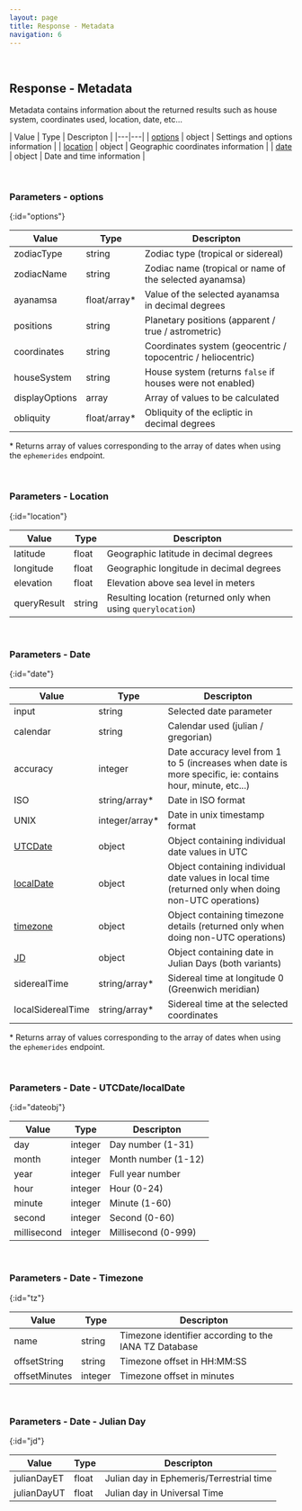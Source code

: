 ```yaml
---
layout: page
title: Response - Metadata
navigation: 6
---
```


<style>
	.inner a {
		color: royalblue;
		font-weight: bold;
	}
	.inner code {
		font-size: 100%;
	}
	.navigation li {
		padding: 5px;
	}
	@media (min-width: 745px) {
		.sidebar {
			width: 30%;
		}
	}
</style>

<script>
	window.onload = function(){
		if (location.hash) {
			let target = location.hash;
			document.querySelector(".content").scroll({top:document.querySelector(target).offsetTop,behavior:"smooth"})
		}
	}
</script>

<br>

## Response - Metadata

Metadata contains information about the returned results such as house system, coordinates used, location, date, etc...

| Value | Type | Descripton |
|---|---|
| [options](#options) | object | Settings and options information |
| [location](#location) | object | Geographic coordinates information |
| [date](#date) | object | Date and time information |

<br>

### Parameters - options
{:id="options"}

| Value | Type | Descripton |
|---|---|---|
| zodiacType | string | Zodiac type (tropical or sidereal) |
| zodiacName | string | Zodiac name (tropical or name of the selected ayanamsa) |
| ayanamsa | float/array* | Value of the selected ayanamsa in decimal degrees |
| positions | string | Planetary positions (apparent / true / astrometric) |
| coordinates | string | Coordinates system (geocentric / topocentric / heliocentric) |
| houseSystem | string | House system (returns `false` if houses were not enabled) |
| displayOptions | array | Array of values to be calculated |
| obliquity | float/array* | Obliquity of the ecliptic in decimal degrees |

\* Returns array of values corresponding to the array of dates when using the `ephemerides` endpoint.

<br>

### Parameters - Location
{:id="location"}

| Value | Type | Descripton |
|---|---|---|
| latitude | float | Geographic latitude in decimal degrees |
| longitude | float | Geographic longitude in decimal degrees |
| elevation | float | Elevation above sea level in meters |
| queryResult | string | Resulting location (returned only when using `querylocation`) |

<br>

### Parameters - Date
{:id="date"}

| Value | Type | Descripton |
|---|---|---|
| input | string | Selected date parameter |
| calendar | string | Calendar used (julian / gregorian) |
| accuracy | integer | Date accuracy level from 1 to 5 (increases when date is more specific, ie: contains hour, minute, etc...) |
| ISO | string/array* | Date in ISO format |
| UNIX | integer/array* | Date in unix timestamp format |
| [UTCDate](#dateobj) | object | Object containing individual date values in UTC |
| [localDate](#dateobj) | object | Object containing individual date values in local time (returned only when doing non-UTC operations) |
| [timezone](#tz) | object | Object containing timezone details (returned only when doing non-UTC operations) |
| [JD](#jd) | object | Object containing date in Julian Days (both variants) |
| siderealTime | string/array* | Sidereal time at longitude 0 (Greenwich meridian) |
| localSiderealTime | string/array* | Sidereal time at the selected coordinates |

\* Returns array of values corresponding to the array of dates when using the `ephemerides` endpoint.

<br>

### Parameters - Date - UTCDate/localDate
{:id="dateobj"}

| Value | Type | Descripton |
|---|---|---|
| day | integer | Day number (1-31) |
| month | integer | Month number (1-12) |
| year | integer | Full year number |
| hour | integer | Hour (0-24) |
| minute | integer | Minute (1-60) |
| second | integer | Second (0-60) |
| millisecond | integer | Millisecond (0-999) |

<br>

### Parameters - Date - Timezone
{:id="tz"}

| Value | Type | Descripton |
|---|---|---|
| name | string | Timezone identifier according to the IANA TZ Database |
| offsetString | string | Timezone offset in HH:MM:SS |
| offsetMinutes | integer | Timezone offset in minutes |

<br>

### Parameters - Date - Julian Day
{:id="jd"}

| Value | Type | Descripton |
|---|---|---|
| julianDayET | float | Julian day in Ephemeris/Terrestrial time |
| julianDayUT | float | Julian day in Universal Time |

<br><br><br>
